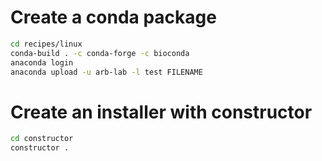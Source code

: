 # Create a conda package

```sh
cd recipes/linux
conda-build . -c conda-forge -c bioconda
anaconda login
anaconda upload -u arb-lab -l test FILENAME
```

# Create an installer with constructor

```sh
cd constructor
constructor .
```
